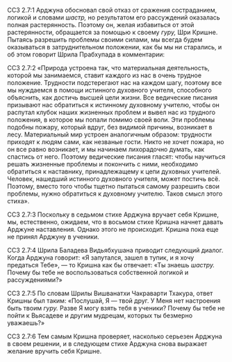 ССЗ 2.7:1	Арджуна обосновал свой отказ от сражения состраданием, логикой и словами _шастр,_ но результатом его рассуждений оказалась полная растерянность. Поэтому он, желая избавиться от этой растерянности, обращается за помощью к своему _гуру,_ Шри Кришне. Пытаясь разрешить проблемы своими силами, мы всегда будем оказываться в затруднительном положении, как бы мы ни старались, и об этом говорит Шрила Прабхупада в комментарии:

ССЗ 2.7:2	«Природа устроена так, что материальная деятельность, которой мы занимаемся, ставит каждого из нас в очень трудное положение. Трудности подстерегают нас на каждом шагу, поэтому все мы нуждаемся в помощи истинного духовного учителя, способного объяснить, как достичь высшей цели жизни. Все ведические писания призывают нас обратиться к истинному духовному учителю, чтобы он распутал клубок наших жизненных проблем и вывел нас из трудного положения, в которое мы попали помимо своей воли. Эти проблемы подобны пожару, который вдруг, без видимой причины, возникает в лесу. Материальный мир устроен аналогичным образом: трудности приходят к людям сами, как незваные гости. Никто не хочет пожара, но он все равно возникает, и мы начинаем лихорадочно думать, как спастись от него. Поэтому ведические писания гласят: чтобы научиться решать жизненные проблемы и покончить с ними, необходимо обратиться к наставнику, принадлежащему к цепи духовных учителей. Человек, нашедший истинного духовного учителя, может постичь всё. Поэтому, вместо того чтобы тщетно пытаться самому разрешить свои проблемы, нужно обратиться к духовному учителю. Таков смысл этого стиха».

ССЗ 2.7:3	Поскольку в седьмом стихе Арджуна вручает себя Кришне, мы, естественно, ожидаем, что в восьмом стихе Кришна начнет давать Арджуне наставления. Однако этого не происходит. Кришна пока еще не принял Арджуну в ученики.

ССЗ 2.7:4	Шрила Баладева Видьябхушана приводит следующий диалог. Когда Арджуна говорит: «Я запутался, зашел в тупик, и я хочу предаться Тебе», — то Кришна как бы отвечает: «Ты знаешь _шастру._ Почему бы тебе не воспользоваться собственной логикой и рассуждениями?»

ССЗ 2.7:5	По словам Шрилы Вишванатхи Чакраварти Тхакура, ответ Кришны был таким: «Послушай, Я — твой друг. У Меня нет настроения быть твоим _гуру._ Разве Я могу взять тебя в ученики? Почему бы тебе не пойти к Вьясадеве и другим мудрецам, которых ты безмерно уважаешь?»

ССЗ 2.7:6	Тем самым Кришна проверяет, насколько серьезен Арджуна в своем решении, и в следующем стихе Арджуна снова выражает желание вручить себя Кришне.